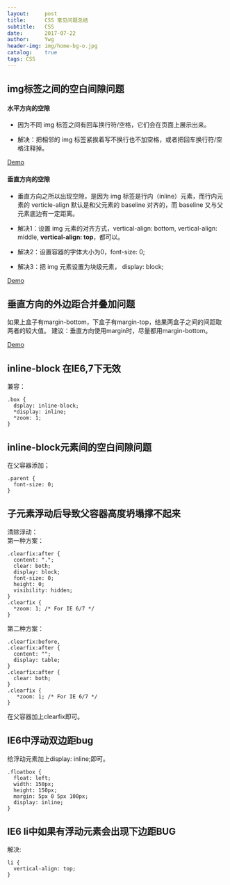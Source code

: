 ```yaml
---
layout:     post
title:      CSS 常见问题总结
subtitle:   CSS
date:       2017-07-22
author:     Ywg
header-img: img/home-bg-o.jpg
catalog:    true
tags: CSS
---
```


## img标签之间的空白间隙问题

#### 水平方向的空隙
- 因为不同 img 标签之间有回车换行符/空格，它们会在页面上展示出来。

- 解决：把相邻的 img 标签紧挨着写不换行也不加空格，或者把回车换行符/空格注释掉。

[Demo](https://codepen.io/ywg228/pen/brbvLW)

#### 垂直方向的空隙
- 垂直方向之所以出现空隙，是因为 img 标签是行内（inline）元素，而行内元素的 verticle-align 默认是和父元素的 baseline 对齐的，而 baseline 又与父元素底边有一定距离。

- 解决1：设置 img 元素的对齐方式，vertical-align: bottom, vertical-align: middle, **vertical-align: top**，都可以。

- 解决2：设置容器的字体大小为0，font-size: 0;

- 解决3：把 img 元素设置为块级元素， display: block;

[Demo](https://codepen.io/ywg228/pen/EvYEpM)


## 垂直方向的外边距合并叠加问题
如果上盒子有margin-bottom，下盒子有margin-top，结果两盒子之间的间距取两者的较大值。
建议：垂直方向使用margin时，尽量都用margin-bottom。

[Demo](https://codepen.io/ywg228/pen/EvRbPm)

## inline-block 在IE6,7下无效
兼容：
```
.box {
  dsplay: inline-block;
  *display: inline;
  *zoom: 1;
}
```

## inline-block元素间的空白间隙问题
在父容器添加；
```
.parent {
  font-size: 0;
}
```

## 子元素浮动后导致父容器高度坍塌撑不起来
清除浮动：<br>
第一种方案：
```
.clearfix:after {
  content: ".";
  clear: both;
  display: block;
  font-size: 0;
  height: 0;
  visibility: hidden;
}
.clearfix {
  *zoom: 1; /* For IE 6/7 */
}
```
第二种方案：
```
.clearfix:before,
.clearfix:after {
  content: "";
  display: table;
} 
.clearfix:after {
  clear: both;
}
.clearfix {
   *zoom: 1; /* For IE 6/7 */
}
```
在父容器加上clearfix即可。

## IE6中浮动双边距bug
给浮动元素加上display: inline;即可。
```
.floatbox { 
  float: left; 
  width: 150px; 
  height: 150px; 
  margin: 5px 0 5px 100px; 
  display: inline; 
}
```

## IE6 li中如果有浮动元素会出现下边距BUG
解决:
```
li {
  vertical-align: top;
}
```
